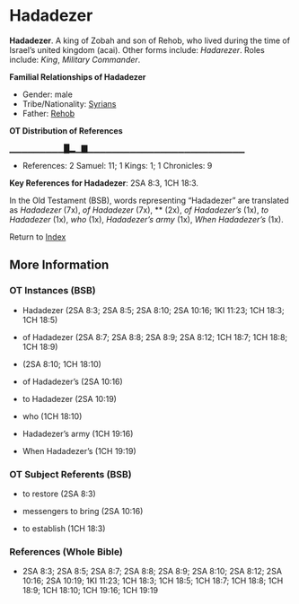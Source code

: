 # Hadadezer
**Hadadezer**. 
A king of Zobah and son of Rehob, who lived during the time of Israel’s united kingdom (acai). 
Other forms include: 
*Hadarezer*. 
Roles include: 
_King_, _Military Commander_. 




**Familial Relationships of Hadadezer**


* Gender: male
* Tribe/Nationality: [Syrians](../../../groups/md/acai/Syria.md)
* Father: [Rehob](Rehob.md)


**OT Distribution of References**

▁▁▁▁▁▁▁▁▁█▂▁▇▁▁▁▁▁▁▁▁▁▁▁▁▁▁▁▁▁▁▁▁▁▁▁▁▁▁
* References: 2 Samuel: 11; 1 Kings: 1; 1 Chronicles: 9



**Key References for Hadadezer**: 
2SA 8:3, 1CH 18:3. 


In the Old Testament (BSB), words representing “Hadadezer” are translated as 
*Hadadezer* (7x), *of Hadadezer* (7x), ** (2x), *of Hadadezer’s* (1x), *to Hadadezer* (1x), *who* (1x), *Hadadezer’s army* (1x), *When Hadadezer’s* (1x). 




Return to [Index](00-Index.md)

## More Information

### OT Instances (BSB)

* Hadadezer (2SA 8:3; 2SA 8:5; 2SA 8:10; 2SA 10:16; 1KI 11:23; 1CH 18:3; 1CH 18:5)

* of Hadadezer (2SA 8:7; 2SA 8:8; 2SA 8:9; 2SA 8:12; 1CH 18:7; 1CH 18:8; 1CH 18:9)

*  (2SA 8:10; 1CH 18:10)

* of Hadadezer’s (2SA 10:16)

* to Hadadezer (2SA 10:19)

* who (1CH 18:10)

* Hadadezer’s army (1CH 19:16)

* When Hadadezer’s (1CH 19:19)



### OT Subject Referents (BSB)

* to restore (2SA 8:3)

* messengers to bring (2SA 10:16)

* to establish (1CH 18:3)



### References (Whole Bible)

* 2SA 8:3; 2SA 8:5; 2SA 8:7; 2SA 8:8; 2SA 8:9; 2SA 8:10; 2SA 8:12; 2SA 10:16; 2SA 10:19; 1KI 11:23; 1CH 18:3; 1CH 18:5; 1CH 18:7; 1CH 18:8; 1CH 18:9; 1CH 18:10; 1CH 19:16; 1CH 19:19



